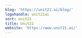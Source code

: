 ```yaml
---
blog: 'https://unit21.ai/blog/'
logohandle: unit21ai
sort: unit21
title: Unit21
website: 'https://www.unit21.ai/'
---
```

